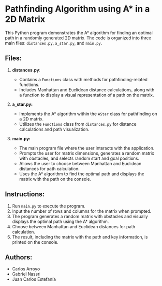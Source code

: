 # Pathfinding Algorithm using A* in a 2D Matrix

This Python program demonstrates the A* algorithm for finding an optimal path in a randomly generated 2D matrix. The code is organized into three main files: `distances.py`, `a_star.py`, and `main.py`.

## Files:

1. **distances.py:**
   - Contains a `Functions` class with methods for pathfinding-related functions.
   - Includes Manhattan and Euclidean distance calculations, along with a function to display a visual representation of a path on the matrix.

2. **a_star.py:**
   - Implements the A* algorithm within the `AStar` class for pathfinding on a 2D matrix.
   - Utilizes the `Functions` class from `distances.py` for distance calculations and path visualization.

3. **main.py:**
   - The main program file where the user interacts with the application.
   - Prompts the user for matrix dimensions, generates a random matrix with obstacles, and selects random start and goal positions.
   - Allows the user to choose between Manhattan and Euclidean distances for path calculation.
   - Uses the A* algorithm to find the optimal path and displays the matrix with the path on the console.

## Instructions:

1. Run `main.py` to execute the program.
2. Input the number of rows and columns for the matrix when prompted.
3. The program generates a random matrix with obstacles and visually displays the optimal path using the A* algorithm.
4. Choose between Manhattan and Euclidean distances for path calculation.
5. The result, including the matrix with the path and key information, is printed on the console.

## Authors:

- Carlos Arroyo
- Gabriel Nassri
- Juan Carlos Estefanía
